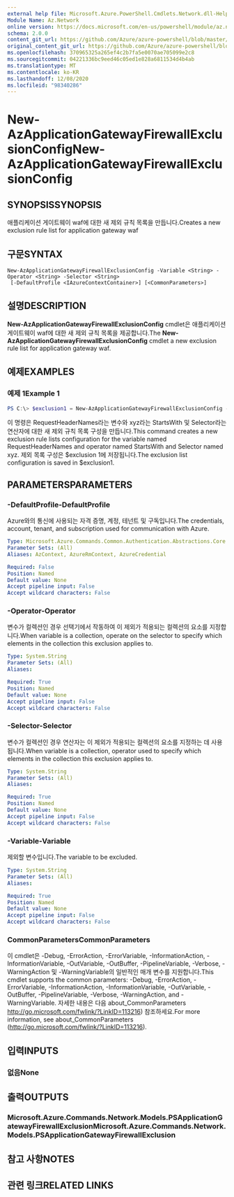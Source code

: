 ```yaml
---
external help file: Microsoft.Azure.PowerShell.Cmdlets.Network.dll-Help.xml
Module Name: Az.Network
online version: https://docs.microsoft.com/en-us/powershell/module/az.network/new-azapplicationgatewayfirewallexclusionconfig
schema: 2.0.0
content_git_url: https://github.com/Azure/azure-powershell/blob/master/src/Network/Network/help/New-AzApplicationGatewayFirewallExclusionConfig.md
original_content_git_url: https://github.com/Azure/azure-powershell/blob/master/src/Network/Network/help/New-AzApplicationGatewayFirewallExclusionConfig.md
ms.openlocfilehash: 370965325a265ef4c2b7fa5e0070ae705099e2c8
ms.sourcegitcommit: 04221336bc9eed46c05ed1e828a6811534d4b4ab
ms.translationtype: MT
ms.contentlocale: ko-KR
ms.lasthandoff: 12/08/2020
ms.locfileid: "98340286"
---
```

# <span data-ttu-id="ac37a-101">New-AzApplicationGatewayFirewallExclusionConfig</span><span class="sxs-lookup"><span data-stu-id="ac37a-101">New-AzApplicationGatewayFirewallExclusionConfig</span></span>

## <span data-ttu-id="ac37a-102">SYNOPSIS</span><span class="sxs-lookup"><span data-stu-id="ac37a-102">SYNOPSIS</span></span>
<span data-ttu-id="ac37a-103">애플리케이션 게이트웨이 waf에 대한 새 제외 규칙 목록을 만듭니다.</span><span class="sxs-lookup"><span data-stu-id="ac37a-103">Creates a new exclusion rule list for application gateway waf</span></span>

## <span data-ttu-id="ac37a-104">구문</span><span class="sxs-lookup"><span data-stu-id="ac37a-104">SYNTAX</span></span>

```
New-AzApplicationGatewayFirewallExclusionConfig -Variable <String> -Operator <String> -Selector <String>
 [-DefaultProfile <IAzureContextContainer>] [<CommonParameters>]
```

## <span data-ttu-id="ac37a-105">설명</span><span class="sxs-lookup"><span data-stu-id="ac37a-105">DESCRIPTION</span></span>
<span data-ttu-id="ac37a-106">**New-AzApplicationGatewayFirewallExclusionConfig** cmdlet은 애플리케이션 게이트웨이 waf에 대한 새 제외 규칙 목록을 제공합니다.</span><span class="sxs-lookup"><span data-stu-id="ac37a-106">The **New-AzApplicationGatewayFirewallExclusionConfig** cmdlet a new exclusion rule list for application gateway waf.</span></span>

## <span data-ttu-id="ac37a-107">예제</span><span class="sxs-lookup"><span data-stu-id="ac37a-107">EXAMPLES</span></span>

### <span data-ttu-id="ac37a-108">예제 1</span><span class="sxs-lookup"><span data-stu-id="ac37a-108">Example 1</span></span>
```powershell
PS C:\> $exclusion1 = New-AzApplicationGatewayFirewallExclusionConfig -Variable "RequestHeaderNames" -Operator "StartsWith" -Selector "xyz"
```

<span data-ttu-id="ac37a-109">이 명령은 RequestHeaderNames라는 변수와 xyz라는 StartsWith 및 Selector라는 연산자에 대한 새 제외 규칙 목록 구성을 만듭니다.</span><span class="sxs-lookup"><span data-stu-id="ac37a-109">This command creates a new exclusion rule lists configuration for the variable named RequestHeaderNames and operator named StartsWith and Selector named xyz.</span></span> <span data-ttu-id="ac37a-110">제외 목록 구성은 $exclusion 1에 저장됩니다.</span><span class="sxs-lookup"><span data-stu-id="ac37a-110">The exclusion list configuration is saved in $exclusion1.</span></span>

## <span data-ttu-id="ac37a-111">PARAMETERS</span><span class="sxs-lookup"><span data-stu-id="ac37a-111">PARAMETERS</span></span>

### <span data-ttu-id="ac37a-112">-DefaultProfile</span><span class="sxs-lookup"><span data-stu-id="ac37a-112">-DefaultProfile</span></span>
<span data-ttu-id="ac37a-113">Azure와의 통신에 사용되는 자격 증명, 계정, 테넌트 및 구독입니다.</span><span class="sxs-lookup"><span data-stu-id="ac37a-113">The credentials, account, tenant, and subscription used for communication with Azure.</span></span>

```yaml
Type: Microsoft.Azure.Commands.Common.Authentication.Abstractions.Core.IAzureContextContainer
Parameter Sets: (All)
Aliases: AzContext, AzureRmContext, AzureCredential

Required: False
Position: Named
Default value: None
Accept pipeline input: False
Accept wildcard characters: False
```

### <span data-ttu-id="ac37a-114">-Operator</span><span class="sxs-lookup"><span data-stu-id="ac37a-114">-Operator</span></span>
<span data-ttu-id="ac37a-115">변수가 컬렉션인 경우 선택기에서 작동하여 이 제외가 적용되는 컬렉션의 요소를 지정합니다.</span><span class="sxs-lookup"><span data-stu-id="ac37a-115">When variable is a collection, operate on the selector to specify which elements in the collection this exclusion applies to.</span></span>

```yaml
Type: System.String
Parameter Sets: (All)
Aliases:

Required: True
Position: Named
Default value: None
Accept pipeline input: False
Accept wildcard characters: False
```

### <span data-ttu-id="ac37a-116">-Selector</span><span class="sxs-lookup"><span data-stu-id="ac37a-116">-Selector</span></span>
<span data-ttu-id="ac37a-117">변수가 컬렉션인 경우 연산자는 이 제외가 적용되는 컬렉션의 요소를 지정하는 데 사용됩니다.</span><span class="sxs-lookup"><span data-stu-id="ac37a-117">When variable is a collection, operator used to specify which elements in the collection this exclusion applies to.</span></span>

```yaml
Type: System.String
Parameter Sets: (All)
Aliases:

Required: True
Position: Named
Default value: None
Accept pipeline input: False
Accept wildcard characters: False
```

### <span data-ttu-id="ac37a-118">-Variable</span><span class="sxs-lookup"><span data-stu-id="ac37a-118">-Variable</span></span>
<span data-ttu-id="ac37a-119">제외할 변수입니다.</span><span class="sxs-lookup"><span data-stu-id="ac37a-119">The variable to be excluded.</span></span>

```yaml
Type: System.String
Parameter Sets: (All)
Aliases:

Required: True
Position: Named
Default value: None
Accept pipeline input: False
Accept wildcard characters: False
```

### <span data-ttu-id="ac37a-120">CommonParameters</span><span class="sxs-lookup"><span data-stu-id="ac37a-120">CommonParameters</span></span>
<span data-ttu-id="ac37a-121">이 cmdlet은 -Debug, -ErrorAction, -ErrorVariable, -InformationAction, -InformationVariable, -OutVariable, -OutBuffer, -PipelineVariable, -Verbose, -WarningAction 및 -WarningVariable의 일반적인 매개 변수를 지원합니다.</span><span class="sxs-lookup"><span data-stu-id="ac37a-121">This cmdlet supports the common parameters: -Debug, -ErrorAction, -ErrorVariable, -InformationAction, -InformationVariable, -OutVariable, -OutBuffer, -PipelineVariable, -Verbose, -WarningAction, and -WarningVariable.</span></span> <span data-ttu-id="ac37a-122">자세한 내용은 다음 about_CommonParameters http://go.microsoft.com/fwlink/?LinkID=113216) 참조하세요.</span><span class="sxs-lookup"><span data-stu-id="ac37a-122">For more information, see about_CommonParameters (http://go.microsoft.com/fwlink/?LinkID=113216).</span></span>

## <span data-ttu-id="ac37a-123">입력</span><span class="sxs-lookup"><span data-stu-id="ac37a-123">INPUTS</span></span>

### <span data-ttu-id="ac37a-124">없음</span><span class="sxs-lookup"><span data-stu-id="ac37a-124">None</span></span>

## <span data-ttu-id="ac37a-125">출력</span><span class="sxs-lookup"><span data-stu-id="ac37a-125">OUTPUTS</span></span>

### <span data-ttu-id="ac37a-126">Microsoft.Azure.Commands.Network.Models.PSApplicationGatewayFirewallExclusion</span><span class="sxs-lookup"><span data-stu-id="ac37a-126">Microsoft.Azure.Commands.Network.Models.PSApplicationGatewayFirewallExclusion</span></span>

## <span data-ttu-id="ac37a-127">참고 사항</span><span class="sxs-lookup"><span data-stu-id="ac37a-127">NOTES</span></span>

## <span data-ttu-id="ac37a-128">관련 링크</span><span class="sxs-lookup"><span data-stu-id="ac37a-128">RELATED LINKS</span></span>
